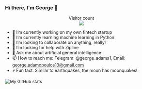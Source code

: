### Hi there, I'm George 👋

<p align="center"> 
  Visitor count<br>
  <img src="https://profile-counter.glitch.me/george-adams1/count.svg" />
</p>

- 🔭 I’m currently working on my own fintech startup
- 🌱 I’m currently learning machine learning in Python
- 👯 I’m looking to collaborate on anything, really!
- 🤔 I’m looking for help with Zipline
- 💬 Ask me about artificial general intelligence
- 📫 How to reach me: Telegram: @george_adams1, Email: george.adamopoulos13@gmail.com
- ⚡ Fun fact: Similar to earthquakes, the moon has moonquakes!

![My GitHub stats](https://github-readme-stats.vercel.app/api?username=george-adams1&count_private=true)&emsp;&emsp;&emsp;
